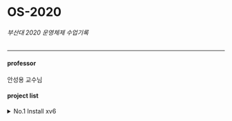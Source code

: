 # OS-2020
###### 부산대 2020 운영체제 수업기록
----
#### professor
안성용 교수님

#### project list   
<details>
    <summary>No.1 Install xv6</summary>
    
    print student ID and name in the xv6 boot message
</details>

